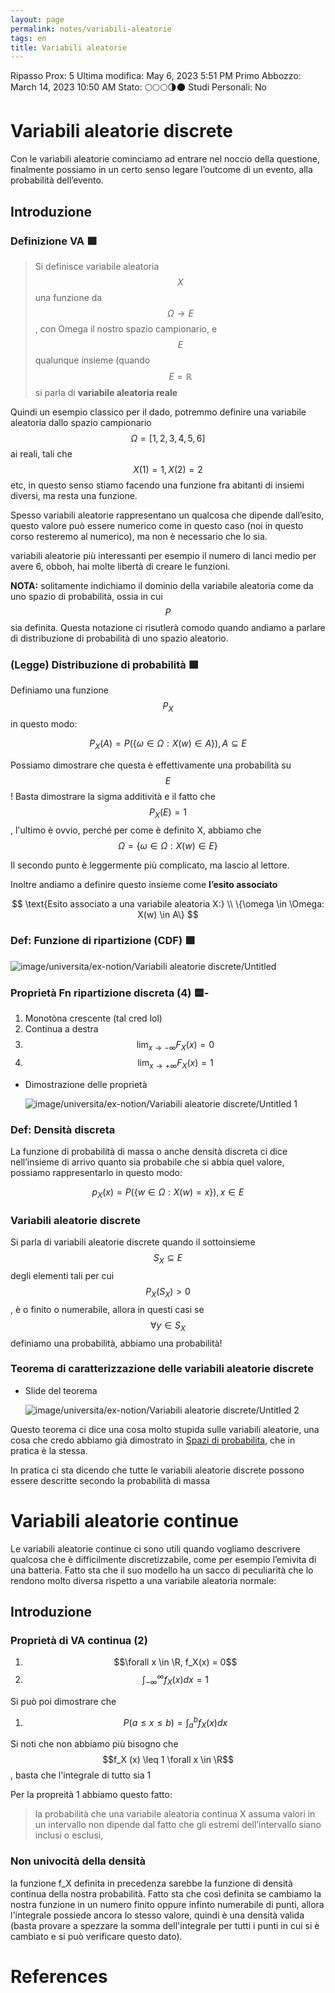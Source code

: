 ```yaml
---
layout: page
permalink: notes/variabili-aleatorie
tags: en
title: Variabili aleatorie
---
```


Ripasso Prox: 5
Ultima modifica: May 6, 2023 5:51 PM
Primo Abbozzo: March 14, 2023 10:50 AM
Stato: 🌕🌕🌕🌗🌑
Studi Personali: No

# Variabili aleatorie discrete

Con le variabili aleatorie cominciamo ad entrare nel noccio della questione, finalmente possiamo in un certo senso legare l’outcome di un evento, alla probabilità dell’evento.

## Introduzione

### Definizione VA 🟩

> Si definisce variabile aleatoria $$X$$ una funzione da $$\Omega \to E$$, con Omega il nostro spazio campionario, e $$E$$ qualunque insieme (quando $$E = \mathbb{R}$$ si parla di **variabile aleatoria reale**
>

Quindi un esempio classico per il dado, potremmo definire una variabile aleatoria dallo spazio campionario $$\Omega = [1, 2, 3, 4, 5, 6]$$ ai reali, tali che $$X(1) = 1, X(2) = 2$$ etc, in questo senso stiamo facendo una funzione fra abitanti di insiemi diversi, ma resta una funzione.

Spesso variabili aleatorie rappresentano un qualcosa che dipende dall’esito, questo valore può essere numerico come in questo caso (noi in questo corso resteremo al numerico), ma non è necessario che lo sia.

variabili aleatorie più interessanti per esempio il numero di lanci medio per avere 6, obboh, hai molte libertà di creare le funzioni.

**NOTA:** solitamente indichiamo il dominio della variabile aleatoria come da uno spazio di probabilità, ossia in cui  $$P$$ sia definita. Questa notazione ci risutlerà comodo quando andiamo a parlare di distribuzione di probabilità di uno spazio aleatorio.

### (Legge) Distribuzione di probabilità 🟩

Definiamo una funzione $$P_X$$ in questo modo:


$$
P_X(A) = P(\{\omega \in \Omega: X(w) \in A\}), A \subseteq E
$$


Possiamo dimostrare che questa è effettivamente una probabilità su $$E$$! Basta dimostrare la sigma additività e il fatto che $$P_X(E) = 1$$, l'ultimo è ovvio, perché per come è definito X, abbiamo che $$\Omega = \{\omega \in \Omega: X(w) \in E\}$$

Il secondo punto è leggermente più complicato, ma lascio al lettore.

Inoltre andiamo a definire questo insieme come **l’esito associato**


$$
\text{Esito associato a una variabile aleatoria X:} \\
\{\omega \in \Omega: X(w) \in A\}
$$


### Def: Funzione di ripartizione (CDF) 🟩

<img src="/images/notes/image/universita/ex-notion/Variabili aleatorie discrete/Untitled.png" alt="image/universita/ex-notion/Variabili aleatorie discrete/Untitled">

### Proprietà Fn ripartizione discreta (4) 🟨-

1. Monotòna crescente (tal cred lol)
2. Continua a destra
3. $$\lim_{x \to -\infty} F_X(x) = 0$$
4. $$\lim_{x \to +\infty} F_X(x) = 1$$
- Dimostrazione delle proprietà

    <img src="/images/notes/image/universita/ex-notion/Variabili aleatorie discrete/Untitled 1.png" alt="image/universita/ex-notion/Variabili aleatorie discrete/Untitled 1">


### Def: Densità discreta

La funzione di probabilità di massa o anche densità discreta ci dice nell’insieme di arrivo quanto sia probabile che si abbia quel valore, possiamo rappresentarlo in questo modo:


$$
p_X(x) = P(\{w\in \Omega: X(w) = x\}), x\in E
$$


### Variabili aleatorie discrete

Si parla di variabili aleatorie discrete quando il sottoinsieme $$S_X \subseteq E$$ degli elementi tali per cui $$P_X(S_X) > 0$$, è o finito o numerabile, allora in questi casi se $$\forall y \in S_X$$ definiamo una probabilità, abbiamo una probabilità!

### Teorema di caratterizzazione delle variabili aleatorie discrete

- Slide del teorema

    <img src="/images/notes/image/universita/ex-notion/Variabili aleatorie discrete/Untitled 2.png" alt="image/universita/ex-notion/Variabili aleatorie discrete/Untitled 2">


Questo teorema ci dice una cosa molto stupida sulle variabili aleatorie, una cosa che credo abbiamo già dimostrato in [Spazi di probabilita](/notes/spazi-di-probabilita), che in pratica è la stessa.

In pratica ci sta dicendo che tutte le variabili aleatorie discrete possono essere descritte secondo la probabilità di massa


# Variabili aleatorie continue

Le variabili aleatorie continue ci sono utili quando vogliamo descrivere qualcosa che è difficilmente discretizzabile, come per esempio l’emivita di una batteria. Fatto sta che il suo modello ha un sacco di peculiarità che lo rendono molto diversa rispetto a una variabile aleatoria normale:

## Introduzione

### Proprietà di VA continua (2)

1. $$\forall x \in \R, f_X(x) = 0$$
2.  $$\int_{-\infty}^\infty f_X(x)dx = 1$$

Si può poi dimostrare che

1. $$P(a \leq x\leq b) = \int_a^bf_X(x)dx$$

Si noti che non abbiamo più bisogno che $$f_X (x) \leq 1 \forall x \in \R$$, basta che l'integrale di tutto sia 1

Per la propreità 1 abbiamo questo fatto:

> la probabilità che una variabile aleatoria continua X assuma valori in un intervallo non dipende dal fatto che gli estremi dell’intervallo siano inclusi o esclusi,
>

### Non univocità della densità

la funzione f_X definita in precedenza sarebbe la funzione di densità continua della nostra probabilità. Fatto sta che così definita se cambiamo la nostra funzione in un numero finito oppure infinto numerabile di punti, allora l'integrale possiede ancora lo stesso valore, quindi è una densità valida (basta provare a spezzare la somma dell'integrale per tutti i punti in cui si è cambiato e si può verificare questo dato).



# References